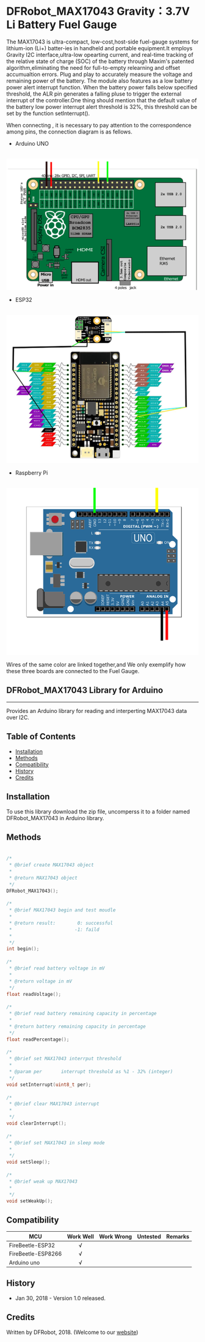 # DFRobot_MAX17043 Gravity：3.7V Li Battery Fuel Gauge

   The MAX17043 is ultra-compact, low-cost,host-side fuel-gauge systems for lithium-ion (Li+) batter-ies in handheld and portable 
equipment.It employs Gravity I2C interface,ultra-low opearting current, and real-time tracking of the relative state of charge (SOC) 
of the battery through Maxim's patented algorithm,eliminating the need for full-to-empty relearning and offset accumualtion errors. 
Plug and play to accurately measure the voltage and remaining power of the battery. The module  also features as a low battery power
alert interrupt function.  When the battery power falls below specified threshold, the ALR pin generates a falling pluse to trigger 
the external interrupt of the controller.One thing should mention that the default value of the battery low power interrupt alert 
threshold is 32%, this threshold can be set by the function setInterrupt().
<br>

When connecting , it is necessary to pay attention to the correspondence among pins, the connection diagram is as fellows.
<br>

* Arduino UNO
<br>
<img src="./image/1.jpg">
<br>

* ESP32
<br>
<img src="./image/2.jpg">
<br>

* Raspberry Pi
<br>
<img src="./image/3.jpg">
<br>


Wires of the same color are linked together,and We only exemplify how these three boards are connected to the Fuel Gauge.



## DFRobot_MAX17043 Library for Arduino
---------------------------------------------------------
Provides an Arduino library for reading and interperting MAX17043 data over I2C.

## Table of Contents

* [Installation](#installation)
* [Methods](#methods)
* [Compatibility](#compatibility)
* [History](#history)
* [Credits](#credits)

<snippet>
<content>

## Installation

To use this library download the zip file, uncomperss it to a folder named DFRobot_MAX17043 in Arduino library.
## Methods

```C++

/*
 * @brief create MAX17043 object
 *
 * @return MAX17043 object
 */
DFRobot_MAX17043();

/*
 * @brief MAX17043 begin and test moudle
 *
 * @return result:        0: successful
 *                       -1: faild
 * 
 */
int begin();

/*
 * @brief read battery voltage in mV
 *
 * @return voltage in mV
 */
float readVoltage();

/*
 * @brief read battery remaining capacity in percentage
 *
 * @return battery remaining capacity in percentage
 */
float readPercentage();

/*
 * @brief set MAX17043 interrput threshold
 *
 * @param per       interrupt threshold as %1 - 32% (integer)
 */
void setInterrupt(uint8_t per);

/*
 * @brief clear MAX17043 interrupt
 *
 */
void clearInterrupt();

/*
 * @brief set MAX17043 in sleep mode
 *
 */
void setSleep();

/*
 * @brief weak up MAX17043
 *
 */
void setWeakUp();

```

## Compatibility

| MCU                | Work Well | Work Wrong | Untested | Remarks |
| ------------------ | :-------: | :--------: | :------: | ------- |
| FireBeetle-ESP32   | √         |            |          |
| FireBeetle-ESP8266 | √         |            |          |
| Arduino uno        | √         |            |          |

## History

- Jan 30, 2018 - Version 1.0 released.

## Credits

Written by DFRobot, 2018. (Welcome to our [website](https://www.dfrobot.com/))

